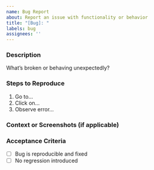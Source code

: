 ```yaml
---
name: Bug Report
about: Report an issue with functionality or behavior
title: "[Bug]: "
labels: bug
assignees: ''
---
```


### Description
What’s broken or behaving unexpectedly?

### Steps to Reproduce
1. Go to...
2. Click on...
3. Observe error...

### Context or Screenshots (if applicable)

### Acceptance Criteria
- [ ] Bug is reproducible and fixed
- [ ] No regression introduced
